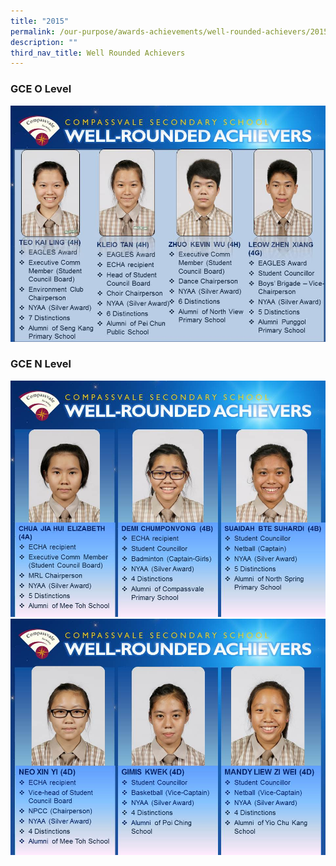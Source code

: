 ```yaml
---
title: "2015"
permalink: /our-purpose/awards-achievements/well-rounded-achievers/2015/
description: ""
third_nav_title: Well Rounded Achievers
---
```

### GCE O Level

![](/images/GCE%20O%20Level%202015.jpg)

### GCE N Level
![](/images/GCE%20N%20Level%202015%201.jpg)
![](/images/GCE%20N%20Level%202015%202.jpg)